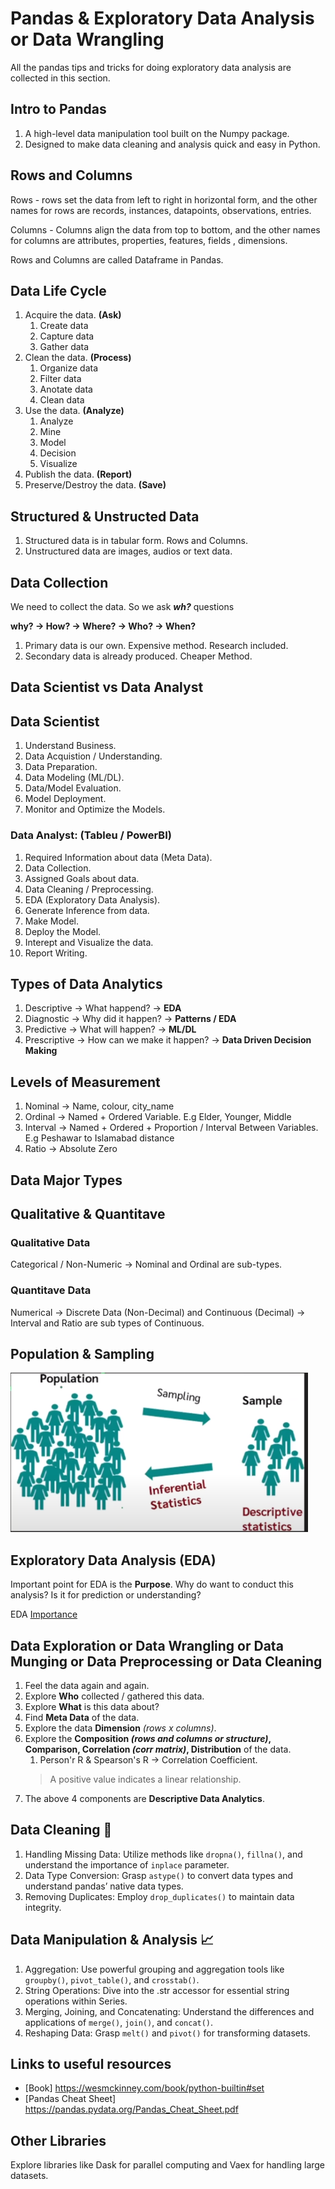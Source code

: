 # Pandas & Exploratory Data Analysis or Data Wrangling

All the pandas tips and tricks for doing exploratory data analysis are collected in this section.

## Intro to Pandas

1. A high-level data manipulation tool built on the Numpy package.
2. Designed to make data cleaning and analysis quick and easy in Python.

## Rows and Columns

Rows - rows set the data from left to right in horizontal form, and the other names for rows are records, instances, datapoints, observations, entries.

Columns - Columns align the data from top to bottom, and the other names for columns are attributes, properties, features, fields , dimensions.

Rows and Columns are called Dataframe in Pandas.

## Data Life Cycle

1. Acquire the data. **(Ask)**
   1. Create data
   2. Capture data
   3. Gather data
2. Clean the data. **(Process)**
   1. Organize data
   2. Filter data
   3. Anotate data
   4. Clean data
3. Use the data. **(Analyze)**
   1. Analyze
   2. Mine
   3. Model
   4. Decision
   5. Visualize
4. Publish the data. **(Report)**
5. Preserve/Destroy the data. **(Save)**

## Structured & Unstructed Data

1. Structured data is in tabular form. Rows and Columns.
2. Unstructured data are images, audios or text data.

## Data Collection

We need to collect the data. So we ask **_wh?_** questions

**why? -> How? -> Where? -> Who? -> When?**

1. Primary data is our own. Expensive method. Research included.
2. Secondary data is already produced. Cheaper Method.

## Data Scientist vs Data Analyst

## Data Scientist

1. Understand Business.
2. Data Acquistion / Understanding.
3. Data Preparation.
4. Data Modeling (ML/DL).
5. Data/Model Evaluation.
6. Model Deployment.
7. Monitor and Optimize the Models.

### Data Analyst: (Tableu / PowerBI)

1. Required Information about data (Meta Data).
2. Data Collection.
3. Assigned Goals about data.
4. Data Cleaning / Preprocessing.
5. EDA (Exploratory Data Analysis).
6. Generate Inference from data.
7. Make Model.
8. Deploy the Model.
9. Interept and Visualize the data.
10. Report Writing.

## Types of Data Analytics

1. Descriptive -> What happend? -> **EDA**
2. Diagnostic -> Why did it happen? -> **Patterns / EDA**
3. Predictive -> What will happen? -> **ML/DL**
4. Prescriptive -> How can we make it happen? -> **Data Driven Decision Making**

## Levels of Measurement

1. Nominal -> Name, colour, city_name
2. Ordinal -> Named + Ordered Variable. E.g Elder, Younger, Middle
3. Interval -> Named + Ordered + Proportion / Interval Between Variables. E.g Peshawar to Islamabad distance
4. Ratio -> Absolute Zero

## Data Major Types

## Qualitative & Quantitave

### Qualitative Data

Categorical / Non-Numeric -> Nominal and Ordinal are sub-types.

### Quantitave Data

Numerical -> Discrete Data (Non-Decimal) and Continuous (Decimal) -> Interval and Ratio are sub types of Continuous.

## Population & Sampling

![Alt text](./Sample_Population.PNG)

## Exploratory Data Analysis **(EDA)**

Important point for EDA is the **Purpose**. Why do want to conduct this analysis? Is it for prediction or understanding?

EDA [Importance](https://codanics.com/why-eda-is-important/)

## Data Exploration or Data Wrangling or Data Munging or Data Preprocessing or Data Cleaning

1. Feel the data again and again.
2. Explore **Who** collected / gathered this data.
3. Explore **What** is this data about?
4. Find **Meta Data** of the data.
5. Explore the data **Dimension** _(rows x columns)_.
6. Explore the **Composition _(rows and columns or structure)_, Comparison, Correlation _(corr matrix)_, Distribution** of the data.
   1. Person'r R & Spearson's R -> Correlation Coefficient.
   > A positive value indicates a linear relationship.
7. The above 4 components are **Descriptive Data Analytics**.

## Data Cleaning 🧹

1. Handling Missing Data: Utilize methods like `dropna()`, `fillna()`, and understand the importance of `inplace` parameter.
2. Data Type Conversion: Grasp `astype()` to convert data types and understand pandas’ native data types.
3. Removing Duplicates: Employ `drop_duplicates()` to maintain data integrity.

## Data Manipulation & Analysis 📈

1. Aggregation: Use powerful grouping and aggregation tools like `groupby()`, `pivot_table()`, and `crosstab()`.
2. String Operations: Dive into the .str accessor for essential string operations within Series.
3. Merging, Joining, and Concatenating: Understand the differences and applications of `merge()`, `join()`, and `concat()`.
4. Reshaping Data: Grasp `melt()` and `pivot()` for transforming datasets.

## Links to useful resources

- [Book] <https://wesmckinney.com/book/python-builtin#set>
- [Pandas Cheat Sheet] <https://pandas.pydata.org/Pandas_Cheat_Sheet.pdf>

## Other Libraries

Explore libraries like Dask for parallel computing and Vaex for handling large datasets.
